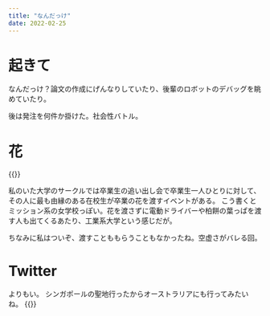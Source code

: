 ```yaml
---
title: "なんだっけ"
date: 2022-02-25
---
```


# 起きて
なんだっけ？論文の作成にげんなりしていたり、後輩のロボットのデバッグを眺めていたり。

後は発注を何件か掛けた。社会性バトル。

# 花
{{<tweet user="dango_bot" id="1497144230543642626">}}

私のいた大学のサークルでは卒業生の追い出し会で卒業生一人ひとりに対して、その人に最も由縁のある在校生が卒業の花を渡すイベントがある。
こう書くとミッション系の女学校っぽい。花を渡さずに電動ドライバーや柏餅の葉っぱを渡す人も出てくるあたり、工業系大学という感じだが。

ちなみに私はついぞ、渡すことももらうこともなかったね。空虚さがバレる回。
# Twitter

よりもい。
シンガポールの聖地行ったからオーストラリアにも行ってみたいね。
{{<tweet user="dango_bot" id="1496302247415799810">}}
